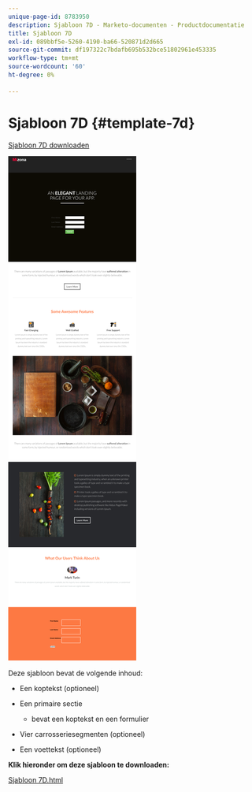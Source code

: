 ```yaml
---
unique-page-id: 8783950
description: Sjabloon 7D - Marketo-documenten - Productdocumentatie
title: Sjabloon 7D
exl-id: 089bbf5e-5260-4190-ba66-520871d2d665
source-git-commit: df197322c7bdafb695b532bce51802961e453335
workflow-type: tm+mt
source-wordcount: '60'
ht-degree: 0%

---
```


# Sjabloon 7D {#template-7d}

[Sjabloon 7D downloaden](https://experienceleague.adobe.com/landing/marketo/lp-templates/template-7d.html)

![](assets/image2015-7-29-15-3a5-3a39.png)

Deze sjabloon bevat de volgende inhoud:

* Een koptekst (optioneel)
* Een primaire sectie

   * bevat een koptekst en een formulier

* Vier carrosseriesegmenten (optioneel)
* Een voettekst (optioneel)

**Klik hieronder om deze sjabloon te downloaden:**

[Sjabloon 7D.html](https://experienceleague.adobe.com/landing/marketo/lp-templates/template-7d.html)
